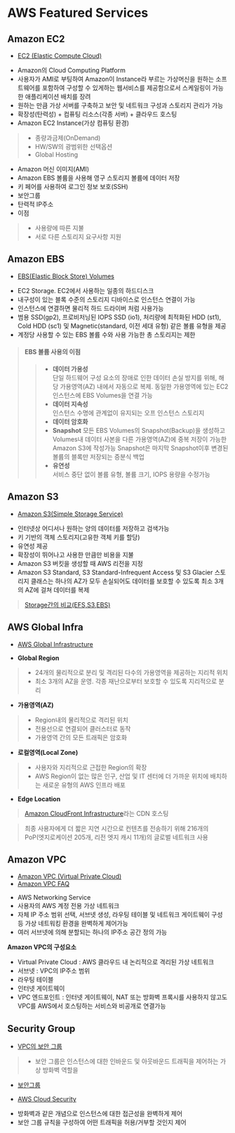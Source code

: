 AWS Featured Services
=====================
Amazon EC2
--------
+ [EC2 (Elastic Compute Cloud)][a]

[a]:https://docs.aws.amazon.com/ko_kr/AWSEC2/latest/UserGuide/concepts.html
+ Amazon의 Cloud Computing Platform
+ 사용자가 AMI로 부팅하여 Amazon이 Instance라 부르는 가상머신을 원하는 소프트웨어를 포함하여 구성할 수 있게하는 웹서비스를 제공함으로서 스케일링이 가능한 애플리케이션 배치를 장려
+ 원하는 만큼 가상 서버를 구축하고 보안 및 네트워크 구성과 스토리지 관리가 가능
+ 확장성(탄력성) + 컴퓨팅 리소스(각종 서버) + 클라우드 호스팅
+ Amazon EC2 Instance(가상 컴퓨팅 환경)
> + 종량과금제(OnDemand)    
> + HW/SW의 광범위한 선택옵션      
> + Global Hosting   
+ Amazon 머신 이미지(AMI)
+ Amazon EBS 볼륨을 사용해 영구 스토리지 볼륨에 데이터 저장
+ 키 페어를 사용하여 로그인 정보 보호(SSH)
+ 보안그룹
+ 탄력적 IP주소
+ 이점
> + 사용량에 따른 지불     
> + 서로 다른 스토리지 요구사항 지원

Amazon EBS
--------
+ [EBS(Elastic Block Store) Volumes][b]

[b]:https://docs.aws.amazon.com/ko_kr/AWSEC2/latest/UserGuide/ebs-volumes.html
+ EC2 Storage. EC2에서 사용하는 일종의 하드디스크
+ 내구성이 있는 블록 수준의 스토리지 디바이스로 인스턴스 연결이 가능
+ 인스턴스에 연결하면 물리적 하드 드라이버 처럼 사용가능
+ 범용 SSD(gp2), 프로비저닝된 IOPS SSD (io1), 처리량에 최적화된 HDD (st1), Cold HDD (sc1) 및 Magnetic(standard, 이전 세대 유형) 같은 볼륨 유형을 제공
+ 계정당 사용할 수 있는 EBS 볼륨 수와 사용 가능한 총 스토리지는 제한
> #### EBS 볼륨 사용의 이점
>> + **데이터 가용성**       
>> 단일 하드웨어 구성 요소의 장애로 인한 데이터 손실 방지를 위해, 해당 가용영역(AZ) 내에서 자동으로 복제. 동일한 가용영역에 있는 EC2인스턴스에 EBS Volumes을 연결 가능
>> + **데이터 지속성**     
>> 인스턴스 수명에 관계없이 유지되는 오프 인스턴스 스토리지
>> + **데이터 암호화**
>> + **Snapshot**
>> 모든 EBS Volumes의 Snapshot(Backup)을 생성하고 Volumes내 데이터 사본을 다른 가용영역(AZ)에 중복 저장이 가능한 Amazon S3에 작성가능
>> Snapshot은 마지막 Snapshot이후 변경된 볼륨의 블록만 저장되는 증분식 백업
>> + **유연성**     
>> 서비스 중단 없이 볼륨 유형, 볼륨 크기, IOPS 용량을 수정가능

Amazon S3
--------
+ [Amazon S3(Simple Storage Service)][c]

[c]:https://aws.amazon.com/ko/s3/faqs/
+ 인터넷상 어디서나 원하는 양의 데이터를 저장하고 검색가능
+ 키 기반의 객체 스토리지(고유한 객체 키를 할당)
+ 유연성 제공
+ 확장성이 뛰어나고 사용한 만큼만 비용을 지불
+ Amazon S3 버킷을 생성할 때 AWS 리전을 지정
+ Amazon S3 Standard, S3 Standard-Infrequent Access 및 S3 Glacier 스토리지 클래스는 하나의 AZ가 모두 손실되어도 데이터를 보호할 수 있도록 최소 3개의 AZ에 걸쳐 데이터를 복제
> [Storage간의 비교(EFS,S3,EBS)][a]

[a]:https://aws.amazon.com/ko/efs/when-to-choose-efs/

AWS Global Infra
--------
+ [AWS Global Infrastructure][d]

[d]:https://aws.amazon.com/ko/about-aws/global-infrastructure/
+ **Global Region**     
> + 24개의 물리적으로 분리 및 격리된 다수의 가용영역을 제공하는 지리적 위치
> + 최소 3개의 AZ을 운영. 각종 재난으로부터 보호할 수 있도록 지리적으로 분리
+ **가용영역(AZ)**
> + Region내의 물리적으로 격리된 위치
> + 전용선으로 연결되어 클러스터로 동작
> + 가용영역 간의 모든 트래픽은 암호화
+ **로컬영역(Local Zone)**
> + 사용자와 지리적으로 근접한 Region의 확장
> + AWS Region이 없는 많은 인구, 산업 및 IT 센터에 더 가까운 위치에 배치하는 새로운 유형의 AWS 인프라 배포
+ **Edge Location**

> [Amazon CloudFront Infrastructure][e]라는 CDN 호스팅

[e]:https://aws.amazon.com/ko/cloudfront/features/
>
> 최종 사용자에게 더 짧은 지연 시간으로 컨텐츠를 전송하기 위해 216개의 PoP(엣지로케이션 205개, 리전 엣지 캐시 11개)의 글로벌 네트워크 사용


Amazon VPC
--------
+ [Amazon VPC (Virtual Private Cloud)][f]
+ [Amazon VPC FAQ][g]

[f]:https://docs.aws.amazon.com/ko_kr/vpc/latest/userguide/what-is-amazon-vpc.html
[g]:https://aws.amazon.com/ko/vpc/faqs/
+ AWS Networking Service
+ 사용자의 AWS 계정 전용 가상 네트워크
+ 자체 IP 주소 범위 선택, 서브넷 생성, 라우팅 테이블 및 네트워크 게이트웨이 구성 등 가상 네트워킹 환경을 완벽하게 제어가능
+ 여러 서브넷에 의해 분할되는 하나의 IP주소 공간 정의 가능

**Amazon VPC의 구성요소**
+ Virtual Private Cloud : AWS 클라우드 내 논리적으로 격리된 가상 네트워크
+ 서브넷 : VPC의 IP주소 범위
+ 라우팅 테이블
+ 인터넷 게이트웨이
+ VPC 엔드포인트 : 인터넷 게이트웨이, NAT 또는 방화벽 프록시를 사용하지 않고도 VPC를 AWS에서 호스팅하는 서비스와 비공개로 연결가능



Security Group
--------
+ [VPC의 보안 그룹][j]

[j]:https://docs.aws.amazon.com/ko_kr/vpc/latest/userguide/VPC_SecurityGroups.html
> + 보안 그룹은 인스턴스에 대한 인바운드 및 아웃바운드 트래픽을 제어하는 가상 방화벽 역할을  
+ [보안그룹][h]

[h]:http://d0.awsstatic.com/International/ko_KR/whitepapers/AWS_Security_Whitepaper_Overview.pdf
+ [AWS Cloud Security][i]

[i]:https://aws.amazon.com/ko/security/
+ 방화벽과 같은 개념으로 인스턴스에 대한 접근성을 완벽하게 제어
+ 보안 그룹 규칙을 구성하여 어떤 트래픽을 허용/거부할 것인지 제어
